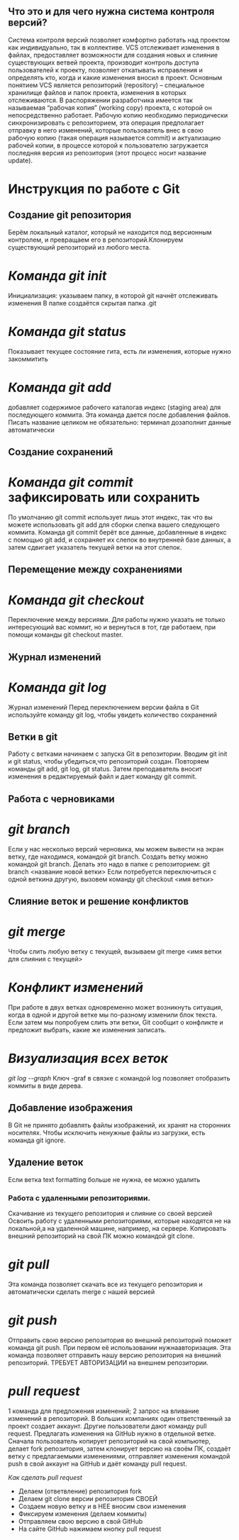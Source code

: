 ## Что это и для чего нужна система контроля версий? 
Система контроля версий позволяет комфортно работать над проектом как индивидуально, так в коллективе.
VCS отслеживает изменения в файлах, предоставляет возможности для создания новых и слияние существующих ветвей проекта, производит контроль доступа пользователей к проекту, позволяет откатывать исправления и определять кто, когда и какие изменения вносил в проект.
Основным понятием VCS является репозиторий (repository) – специальное хранилище файлов и папок проекта, изменения в которых отслеживаются. В распоряжении разработчика имеется так называемая “рабочая копия” (working copy) проекта, с которой он непосредственно работает.
Рабочую копию необходимо периодически синхронизировать с репозиторием, эта операция предполагает отправку в него изменений, которые пользователь внес в свою рабочую копию (такая операция называется commit) и актуализацию рабочей копии, в процессе которой к пользователю загружается последняя версия из репозитория (этот процесс носит название update).

# Инструкция по работе с Git

## Создание git репозитория
Берём локальный каталог, который не находится под версионным контролем, 
и превращаем его в репозиторий.Клонируем существующий репозиторий 
из любого места.
# *Команда git init*
Инициализация: указываем папку, в которой git начнёт отслеживать изменения
В папке создаётся скрытая папка .git
# *Команда git status*
Показывает текущее состояние гита, есть ли изменения, которые нужно закоммитить 
# *Команда git add*
добавляет содержимое рабочего каталогав индекс (staging area) для последующего коммита. Эта команда дается после добавления
файлов. Писать название целиком не обязательно: терминал дозаполнит данные автоматически

## Создание сохранений
# *Команда git commit* зафиксировать или сохранить
По умолчанию git commit использует лишь этот индекс, так что вы можете использовать git add 
для сборки слепка вашего следующего коммита.
Команда git commit берёт все данные, добавленные в индекс с помощью git add, и сохраняет их
слепок во внутренней базе данных, а затем сдвигает указатель текущей ветки на этот слепок.

## Перемещение между сохранениями
# *Команда git checkout*
Переключение между версиями.
Для работы нужно указать не только интересующий вас коммит, но и вернуться в тот, где работаем, при помощи команды 
git checkout master.


## Журнал изменений
# *Команда git log*
Журнал изменений
Перед переключением версии файла в Git используйте команду git log, чтобы увидеть
количество сохранений

## Ветки в git
Работу с ветками начинаем с запуска Git в репозитории.
Вводим git init и git status, чтобы убедиться,что репозиторий создан.
Повторяем команды git add, git log, git status.
Затем преподаватель вносит изменения в редактируемый файл и дает команду git commit.

## Работа с черновиками
# *git branch*
Если у нас несколько версий черновика, мы
можем вывести на экран ветку, где находимся,
командой git branch. Создать ветку можно командой git branch.
Делать это надо в папке с репозиторием: git branch <название новой ветки>
Если потребуется переключиться с одной веткина другую, вызовем команду git checkout <имя
ветки>

 
## Слияние веток и решение конфликтов
# *git merge*
Чтобы слить любую ветку с текущей, вызываем git merge <имя ветки для слияния с текущей>
# *Конфликт изменений*
При работе в двух ветках одновременно может возникнуть ситуация, когда в одной и другой
ветке мы по-разному изменили блок текста. Если затем мы попробуем слить эти ветки, Git
сообщит о конфликте и предложит выбрать, какие же изменения записать. 
# *Визуализация всех веток*
*git log --graph*
Ключ -graf в связке с командой log позволяет отобразить коммиты в виде дерева.

## Добавление изображения

В Git не принято добавлять файлы изображений, их хранят на сторонних носителях. Чтобы исключить ненужные файлы
из загрузки, есть команда git ignore.

## Удаление веток
Если ветка text formatting больше не нужна, ее можно удалить

### Работа с удаленными репозиториями. 
Скачивание из текущего репозитория и слияние со своей версией
Освоить работу с удаленными репозиториями, которые находятся не на локальной,а на удаленной машине, например, на сервере. Копировать внешний репозиторий на свой ПК можно командой git clone.
# *git pull*
Эта команда позволяет скачать все из текущего репозитория и автоматически сделать merge с нашей версией
# *git push*
Отправить свою версию репозитория во внешний репозиторий поможет команда git push. При первом её использовании нужнаавторизация. Эта команда позволяет отправить нашу версию репозитория на внешний
репозиторий. ТРЕБУЕТ АВТОРИЗАЦИИ на внешнем репозитории.
# *pull request*
1 команда для предложения изменений;
2 запрос на вливание изменений в репозиторий.
В больших компаниях один ответственный за проект создает аккаунт. Другие пользователи дают
команду pull request. Предлагать изменения на GitHub нужно в отдельной ветке. Сначала
пользователь копирует репозиторий на свой компьютер, делает fork репозитория, затем
клонирует версию на своём ПК, создаёт ветку с предлагаемыми изменениями, отправляет
изменения командой push в свой аккаунт на GitHub и даёт команду pull request. 

*Как сделать pull request*
* Делаем   (ответвление) репозитория fork
* Делаем git clone   версии репозитория СВОЕЙ
* Создаем новую ветку и в НЕЕ вносим свои изменения
* Фиксируем изменения (делаем коммиты)
* Отправляем свою версию в свой GitHub
* На сайте GitHub нажимаем кнопку pull request
